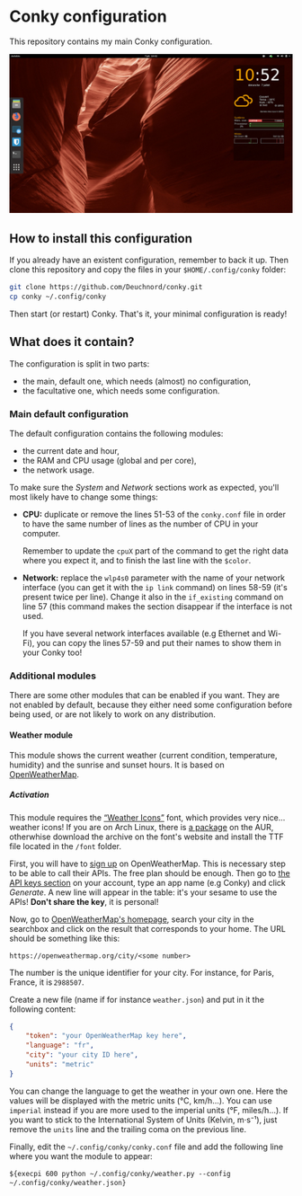 # Conky configuration

This repository contains my main Conky configuration.

![Screenshot of the Conky configuration with the Weather module enabled](.misc/conky.jpg)

## How to install this configuration

If you already have an existent configuration, remember to back it up. Then
clone this repository and copy the files in your `$HOME/.config/conky` folder:

```bash
git clone https://github.com/Deuchnord/conky.git
cp conky ~/.config/conky
```

Then start (or restart) Conky. That's it, your minimal configuration is ready!

## What does it contain?

The configuration is split in two parts:

- the main, default one, which needs (almost) no configuration,
- the facultative one, which needs some configuration.

### Main default configuration

The default configuration contains the following modules:

- the current date and hour,
- the RAM and CPU usage (global and per core),
- the network usage.

To make sure the _System_ and _Network_ sections work as expected, you'll most
likely have to change some things:

- **CPU:** duplicate or remove the lines 51-53 of the `conky.conf` file in
  order to have the same number of lines as the number of CPU in your
  computer.

  Remember to update the `cpuX` part of the command to get the
  right data where you expect it, and to finish the last line with the
  `$color`.

- **Network:** replace the `wlp4s0` parameter with the name of your network
  interface (you can get it with the `ip link` command) on lines 58-59
  (it's present twice per line). Change it also in the `if_existing` command
  on line 57 (this command makes the section disappear if the interface is not
  used.

  If you have several network interfaces available (e.g Ethernet and Wi-Fi),
  you can copy the lines 57-59 and put their names to show them in your Conky
  too!

### Additional modules

There are some other modules that can be enabled if you want. They are not
enabled by default, because they either need some configuration before being
used, or are not likely to work on any distribution.

#### Weather module

This module shows the current weather (current condition, temperature,
humidity) and the sunrise and sunset hours. It is based on
[OpenWeatherMap](https://openweathermap.org).

##### Activation

This module requires the [“Weather Icons”](https://erikflowers.github.io/weather-icons/)
font, which provides very nice... weather icons! If you are on Arch Linux, there
is [a package](https://aur.archlinux.org/packages/ttf-weather-icons/) on the
AUR, otherwhise download the archive on the font's website and install the TTF
file located in the `/font` folder.

First, you will have to [sign up](https://home.openweathermap.org/users/sign_up)
on OpenWeatherMap. This is necessary step to be able to call their APIs. The
free plan should be enough.
Then go to [the API keys section](https://home.openweathermap.org/api_keys) on
your account, type an app name (e.g Conky) and click _Generate_. A new line will
appear in the table: it's your sesame to use the APIs! **Don't share the key**,
it is personal!

Now, go to [OpenWeatherMap's homepage](https://openweathermap.org), search
your city in the searchbox and click on the result that corresponds to your
home. The URL should be something like this:

```
https://openweathermap.org/city/<some number>
```

The number is the unique identifier for your city. For instance, for Paris,
France, it is `2988507`.

Create a new file (name if for instance `weather.json`) and put in it the
following content:

```json
{
    "token": "your OpenWeatherMap key here",
    "language": "fr",
    "city": "your city ID here",
    "units": "metric"
}
```

You can change the language to get the weather in your own one. Here the values
will be displayed with the metric units (°C, km/h...). You can use `imperial`
instead if you are more used to the imperial units (°F, miles/h...). If you want
to stick to the International System of Units (Kelvin, m⋅s⁻¹), just
remove the `units` line and the trailing coma on the previous line.

Finally, edit the `~/.config/conky/conky.conf` file and add the following line
where you want the module to appear:

```conky
${execpi 600 python ~/.config/conky/weather.py --config ~/.config/conky/weather.json}
```

